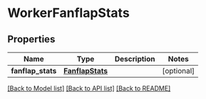 # WorkerFanflapStats

## Properties
Name | Type | Description | Notes
------------ | ------------- | ------------- | -------------
**fanflap_stats** | [**FanflapStats**](FanflapStats.md) |  | [optional] 

[[Back to Model list]](../README.md#documentation-for-models) [[Back to API list]](../README.md#documentation-for-api-endpoints) [[Back to README]](../README.md)


